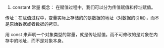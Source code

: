 1. constant 常量
概念： 在赋值过程中，我们可以分为传值赋值和传址赋值。

传址：在赋值过程中，变量实际上存储的的是数据的地址（对数据的引用），而不是原始数据或者数据的拷贝。

用 const 来声明一个对象类型的常量，就是传址赋值。而不可修改的是对象在内存中的地址，而不是对象本身。
